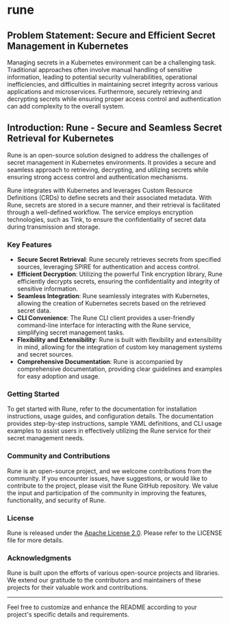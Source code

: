 # rune

## Problem Statement: Secure and Efficient Secret Management in Kubernetes

Managing secrets in a Kubernetes environment can be a challenging task. Traditional approaches often involve manual handling of sensitive information, leading to potential security vulnerabilities, operational inefficiencies, and difficulties in maintaining secret integrity across various applications and microservices. Furthermore, securely retrieving and decrypting secrets while ensuring proper access control and authentication can add complexity to the overall system.

## Introduction: Rune - Secure and Seamless Secret Retrieval for Kubernetes

Rune is an open-source solution designed to address the challenges of secret management in Kubernetes environments. It provides a secure and seamless approach to retrieving, decrypting, and utilizing secrets while ensuring strong access control and authentication mechanisms.

Rune integrates with Kubernetes and leverages Custom Resource Definitions (CRDs) to define secrets and their associated metadata. With Rune, secrets are stored in a secure manner, and their retrieval is facilitated through a well-defined workflow. The service employs encryption technologies, such as Tink, to ensure the confidentiality of secret data during transmission and storage.

### Key Features

- **Secure Secret Retrieval**: Rune securely retrieves secrets from specified sources, leveraging SPIRE for authentication and access control.
- **Efficient Decryption**: Utilizing the powerful Tink encryption library, Rune efficiently decrypts secrets, ensuring the confidentiality and integrity of sensitive information.
- **Seamless Integration**: Rune seamlessly integrates with Kubernetes, allowing the creation of Kubernetes secrets based on the retrieved secret data.
- **CLI Convenience**: The Rune CLI client provides a user-friendly command-line interface for interacting with the Rune service, simplifying secret management tasks.
- **Flexibility and Extensibility**: Rune is built with flexibility and extensibility in mind, allowing for the integration of custom key management systems and secret sources.
- **Comprehensive Documentation**: Rune is accompanied by comprehensive documentation, providing clear guidelines and examples for easy adoption and usage.

### Getting Started

To get started with Rune, refer to the documentation for installation instructions, usage guides, and configuration details. The documentation provides step-by-step instructions, sample YAML definitions, and CLI usage examples to assist users in effectively utilizing the Rune service for their secret management needs.

### Community and Contributions

Rune is an open-source project, and we welcome contributions from the community. If you encounter issues, have suggestions, or would like to contribute to the project, please visit the Rune GitHub repository. We value the input and participation of the community in improving the features, functionality, and security of Rune.

### License

Rune is released under the [Apache License 2.0](https://www.apache.org/licenses/LICENSE-2.0). Please refer to the LICENSE file for more details.

### Acknowledgments

Rune is built upon the efforts of various open-source projects and libraries. We extend our gratitude to the contributors and maintainers of these projects for their valuable work and contributions.

---

Feel free to customize and enhance the README according to your project's specific details and requirements.
